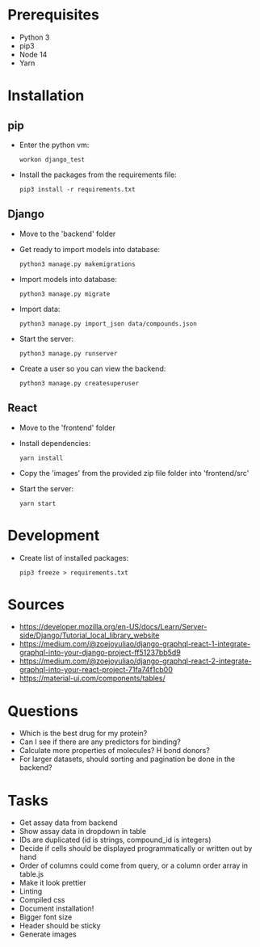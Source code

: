 # Prerequisites

- Python 3
- pip3
- Node 14
- Yarn

# Installation

## pip

- Enter the python vm:

  `workon django_test`

- Install the packages from the requirements file:

  `pip3 install -r requirements.txt`

## Django

- Move to the 'backend' folder

- Get ready to import models into database:

  `python3 manage.py makemigrations`

- Import models into database:

  `python3 manage.py migrate`

- Import data:

  `python3 manage.py import_json data/compounds.json`

- Start the server:

  `python3 manage.py runserver`

- Create a user so you can view the backend:

  `python3 manage.py createsuperuser`

## React

- Move to the 'frontend' folder

- Install dependencies:

  `yarn install`

- Copy the 'images' from the provided zip file folder into 'frontend/src'

- Start the server:

  `yarn start`

# Development

- Create list of installed packages:

  `pip3 freeze > requirements.txt`

# Sources

- https://developer.mozilla.org/en-US/docs/Learn/Server-side/Django/Tutorial_local_library_website
- https://medium.com/@zoejoyuliao/django-graphql-react-1-integrate-graphql-into-your-django-project-ff51237bb5d9
- https://medium.com/@zoejoyuliao/django-graphql-react-2-integrate-graphql-into-your-react-project-71fa74f1cb00
- https://material-ui.com/components/tables/

# Questions

- Which is the best drug for my protein?
- Can I see if there are any predictors for binding?
- Calculate more properties of molecules? H bond donors?
- For larger datasets, should sorting and pagination be done in the backend?

# Tasks

- Get assay data from backend
- Show assay data in dropdown in table
- IDs are duplicated (id is strings, compound_id is integers)
- Decide if cells should be displayed programmatically or written out by hand
- Order of columns could come from query, or a column order array in table.js
- Make it look prettier
- Linting
- Compiled css
- Document installation!
- Bigger font size
- Header should be sticky
- Generate images
